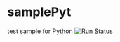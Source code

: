 # samplePyt
test sample for Python
[![Run Status](https://apibeta.shippable.com/projects/578a1f30c77dae78a8fd6bcc/badge?branch=test-01)](https://beta.shippable.com/projects/578a1f30c77dae78a8fd6bcc)
